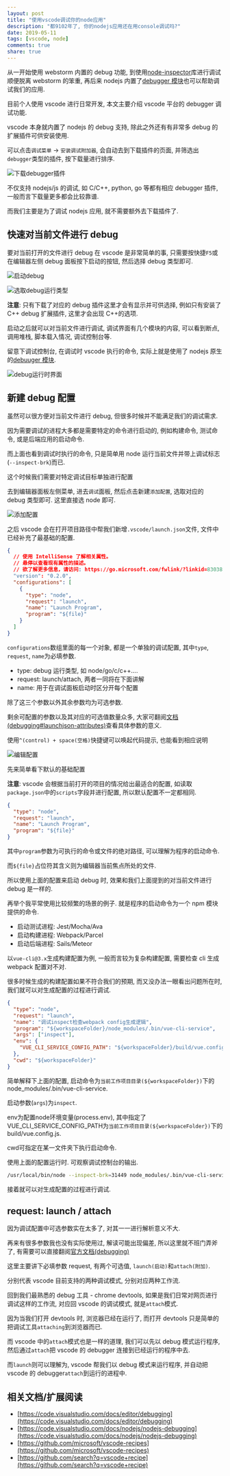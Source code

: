 ```yaml
---
layout: post
title: "使用vscode调试你的node应用"
description: "都9102年了, 你的nodejs应用还在用console调试吗?"
date: 2019-05-11
tags: [vscode, node]
comments: true
share: true
---
```


从一开始使用 webstorm 内置的 debug 功能, 到使用[node-inspector](https://github.com/node-inspector/node-inspector)库进行调试顺便脱离 webstorm 的笨重, 再后来 nodejs 内置了[debugger 模块](https://nodejs.org/dist/latest-v10.x/docs/api/debugger.html)也可以帮助调试我们的应用.

目前个人使用 vscode 进行日常开发, 本文主要介绍 vscode 平台的 debugger 调试功能.

vscode 本身就内置了 nodejs 的 debug 支持, 除此之外还有有非常多 debug 的扩展插件可供安装使用.

可以点击`调试菜单` -> `安装调试附加器`, 会自动去到下载插件的页面, 并筛选出`debugger`类型的插件, 按下载量进行排序.

![下载debugger插件](/images/2019-05/debugger-1.png "菜单 -> 调试 -> 安装调试附加器")

不仅支持 nodejs/js 的调试, 如 C/C++, python, go 等都有相应 debugger 插件, 一般而言下载量更多都会比较靠谱.

而我们主要是为了调试 nodejs 应用, 就不需要额外去下载插件了.

## 快速对当前文件进行 debug

要对当前打开的文件进行 debug 在 vscode 是非常简单的事, 只需要按快捷`F5`或在编辑器左侧 debug 面板按下启动的按钮, 然后选择 debug 类型即可.

![启动debug](/images/2019-05/debugger-2.png "编辑器左侧菜单 -> 调试 -> 运行")

![选取debug运行类型](/images/2019-05/debugger-3.png "选择debug类型")

**注意**: 只有下载了对应的 debug 插件这里才会有显示并可供选择, 例如只有安装了 C++ debug 扩展插件, 这里才会出现 C++的选项.

启动之后就可以对当前文件进行调试, 调试界面有几个模块的内容, 可以看到断点, 调用堆栈, 脚本载入情况, 调试控制台等.

留意下调试控制台, 在调试时 vscode 执行的命令, 实际上就是使用了 nodejs 原生的[debuuger 模块](https://nodejs.org/dist/latest-v10.x/docs/api/debugger.html).

![debug运行时界面](/images/2019-05/debugger-4.png "debug运行时界面")

## 新建 debug 配置

虽然可以很方便对当前文件进行 debug, 但很多时候并不能满足我们的调试需求.

因为需要调试的进程大多都是需要特定的命令进行启动的, 例如构建命令, 测试命令, 或是后端应用的启动命令.

而上面也看到调试时执行的命令, 只是简单用 node 运行当前文件并带上调试标志(`--inspect-brk`)而已.

这个时候我们需要对特定调试目标单独进行配置

去到编辑器面板左侧菜单, 进去`调试`面板, 然后点击新建`添加配置`, 选取对应的 debug 类型即可. 这里直接选 node 即可.

![添加配置](/images/2019-05/debugger-5.jpg "编辑器左侧菜单 -> 调试 -> 添加配置 -> 选取类型")

之后 vscode 会在打开项目路径中帮我们新增`.vscode/launch.json`文件, 文件中已经补充了最基础的配置.

```json
{
  // 使用 IntelliSense 了解相关属性。
  // 悬停以查看现有属性的描述。
  // 欲了解更多信息，请访问: https://go.microsoft.com/fwlink/?linkid=830387
  "version": "0.2.0",
  "configurations": [
    {
      "type": "node",
      "request": "launch",
      "name": "Launch Program",
      "program": "${file}"
    }
  ]
}
```

`configurations`数组里面的每一个对象, 都是一个单独的调试配置, 其中`type`, `request`, `name`为必填参数.

- type: debug 运行类型, 如 node/go/c/c++....
- request: launch/attach, 两者一同将在下面讲解
- name: 用于在调试面板启动时区分开每个配置

除了这三个参数以外其余参数均为可选参数.

剩余可配置的参数以及其对应的可选值数量众多, 大家可翻阅[文档(debugging#launchjson-attributes)](https://code.visualstudio.com/docs/editor/debugging#_launchjson-attributes)查看具体参数的意义.

使用`^(control) + space(空格)`快捷键可以唤起代码提示, 也能看到相应说明

![编辑配置](/images/2019-05/debugger-6.png "参数说明")

先来简单看下默认的基础配置

**注意**: vscode 会根据当前打开的项目的情况给出最适合的配置, 如读取`package.json`中的`scripts`字段并进行配置, 所以默认配置不一定都相同.

```json
{
  "type": "node",
  "request": "launch",
  "name": "Launch Program",
  "program": "${file}"
}
```

其中`program`参数为可执行的命令或文件的绝对路径, 可以理解为程序的启动命令.

而`${file}`占位符其含义则为编辑器当前焦点所处的文件.

所以使用上面的配置来启动 debug 时, 效果和我们上面提到的对当前文件进行 debug 是一样的.

再举个我平常使用比较频繁的场景的例子. 就是程序的启动命令为一个 npm 模块提供的命令.

- 启动测试进程: Jest/Mocha/Ava
- 启动构建进程: Webpack/Parcel
- 启动后端进程: Sails/Meteor

以`vue-cli@3.x`生成构建配置为例, 一般而言较为复杂构建配置, 需要检查 cli 生成 webpack 配置对不对.

很多时候生成的构建配置如果不符合我们的预期, 而又没办法一眼看出问题所在时, 我们就可以对生成配置的过程进行调试.

```json
{
  "type": "node",
  "request": "launch",
  "name": "调试inspect检查webpack config生成逻辑",
  "program": "${workspaceFolder}/node_modules/.bin/vue-cli-service",
  "args": ["inspect"],
  "env": {
    "VUE_CLI_SERVICE_CONFIG_PATH": "${workspaceFolder}/build/vue.config.js"
  },
  "cwd": "${workspaceFolder}"
}
```

简单解释下上面的配置, 启动命令为`当前工作项目目录(${workspaceFolder})`下的node_modules/.bin/vue-cli-service.

启动参数(`args`)为`inspect`.

env为配置node环境变量(process.env), 其中指定了VUE_CLI_SERVICE_CONFIG_PATH为`当前工作项目目录(${workspaceFolder})`下的build/vue.config.js.

cwd可指定在某一文件夹下执行启动命令.

使用上面的配置运行时. 可观察调试控制台的输出.

```bash
/usr/local/bin/node --inspect-brk=31449 node_modules/.bin/vue-cli-service inspect
```

接着就可以对生成配置的过程进行调试.

## request: launch / attach

因为调试配置中可选参数实在太多了, 对其一一进行解析意义不大.

再来有很多参数我也没有实际使用过, 解读可能出现偏差, 所以这里就不班门弄斧了, 有需要可以直接翻阅[官方文档(debugging)](https://code.visualstudio.com/docs/editor/debugging)

这里主要讲下必填参数 request, 有两个可选值, `launch(启动)`和`attach(附加)`.

分别代表 vscode 目前支持的两种调试模式, 分别对应两种工作流.

回到我们最熟悉的 debug 工具 - chrome devtools, 如果是我们日常对网页进行调试这样的工作流, 对应回 vscode 的调试模式, 就是`attach`模式.

因为当我们打开 devtools 时, 浏览器已经在运行了, 而打开 devtools 只是简单的把调试工具`attaching`到浏览器而已.

而 vscode 中的`attach`模式也是一样的道理, 我们可以先以 debug 模式运行程序, 然后通过`attach`把 vscode 的 debugger 连接到已经运行的程序中去.

而`launch`则可以理解为, vscode 帮我们以 debug 模式来运行程序, 并自动把 vscode 的 debugger`attach`到运行的进程中.

## 相关文档/扩展阅读

- [https://code.visualstudio.com/docs/editor/debugging](https://code.visualstudio.com/docs/editor/debugging)
- [https://code.visualstudio.com/docs/nodejs/nodejs-debugging](https://code.visualstudio.com/docs/nodejs/nodejs-debugging)
- [https://github.com/microsoft/vscode-recipes](https://github.com/microsoft/vscode-recipes)
- [https://github.com/search?q=vscode+recipe](https://github.com/search?q=vscode+recipe)
